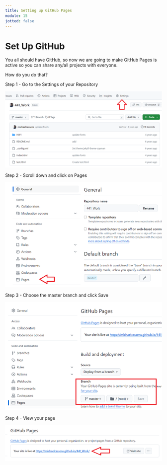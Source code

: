 ```yaml
---
title: Setting up GitHub Pages
module: 15
jotted: false
---
```


# Set Up GitHub

You all should have GitHub, so now we are going to make GitHub Pages is active so you can share any/all projects with everyone.

How do you do that?

Step 1 - Go to the Settings of your Repository

<img src="../imgs/Step1.png">

Step 2 - Scroll down and click on Pages

<img src="../imgs/Step2.png">

Step 3 - Choose the master branch and click Save

<img src="../imgs/Step3.png">

Step 4 - View your page

<img src="../imgs/Step4.png">

